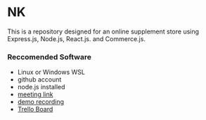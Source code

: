 # NK

This is a repository designed for an online supplement store using Express.js, Node.js, React.js. and Commerce.js. 

### Reccomended Software 
* Linux or Windows WSL 
* github account 
* node.js installed 
* [meeting link](https://www.when2meet.com/?12384152-toS24)
* [demo recording](http://somup.com/criOQbYUzc)
* [Trello Board](https://trello.com/invite/b/fFWDGWef/8b07b1d257146921d4453cee7372e8fa/web-app-planning)
